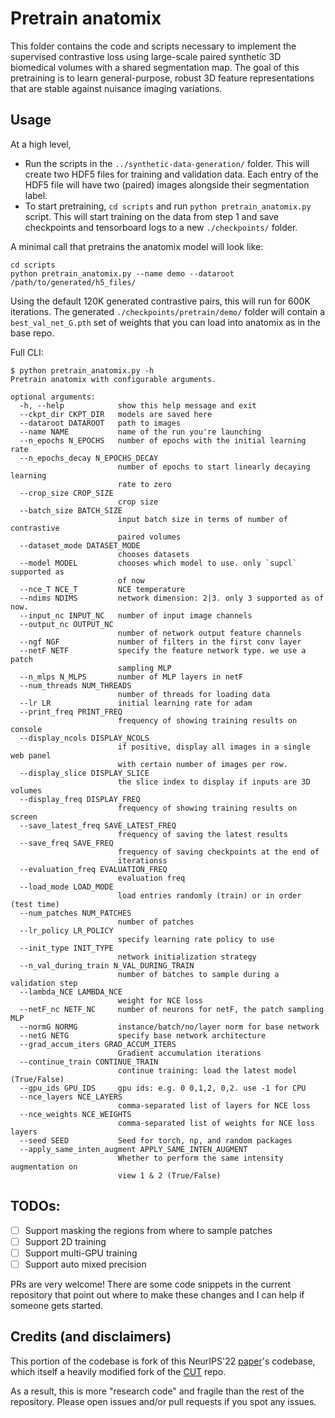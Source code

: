 # Pretrain anatomix

This folder contains the code and scripts necessary to implement the supervised contrastive loss using large-scale paired synthetic 3D biomedical volumes with a shared segmentation map. The goal of this pretraining is to learn general-purpose, robust 3D feature representations that are stable against nuisance imaging variations.

## Usage
At a high level,
- Run the scripts in the `../synthetic-data-generation/` folder. This will create two HDF5 files for training and validation data. Each entry of the HDF5 file will have two (paired) images alongside their segmentation label.
- To start pretraining, `cd scripts` and run `python pretrain_anatomix.py` script. This will start training on the data from step 1 and save checkpoints and tensorboard logs to a new `./checkpoints/` folder.

A minimal call that pretrains the anatomix model will look like:
```
cd scripts
python pretrain_anatomix.py --name demo --dataroot /path/to/generated/h5_files/ 
```

Using the default 120K generated contrastive pairs, this will run for 600K iterations. The generated `./checkpoints/pretrain/demo/` folder will contain a `best_val_net_G.pth` set of weights that you can load into anatomix as in the base repo.

Full CLI:
```
$ python pretrain_anatomix.py -h
Pretrain anatomix with configurable arguments.

optional arguments:
  -h, --help            show this help message and exit
  --ckpt_dir CKPT_DIR   models are saved here
  --dataroot DATAROOT   path to images
  --name NAME           name of the run you're launching
  --n_epochs N_EPOCHS   number of epochs with the initial learning rate
  --n_epochs_decay N_EPOCHS_DECAY
                        number of epochs to start linearly decaying learning
                        rate to zero
  --crop_size CROP_SIZE
                        crop size
  --batch_size BATCH_SIZE
                        input batch size in terms of number of contrastive
                        paired volumes
  --dataset_mode DATASET_MODE
                        chooses datasets
  --model MODEL         chooses which model to use. only `supcl` supported as
                        of now
  --nce_T NCE_T         NCE temperature
  --ndims NDIMS         network dimension: 2|3. only 3 supported as of now.
  --input_nc INPUT_NC   number of input image channels
  --output_nc OUTPUT_NC
                        number of network output feature channels
  --ngf NGF             number of filters in the first conv layer
  --netF NETF           specify the feature network type. we use a patch
                        sampling MLP
  --n_mlps N_MLPS       number of MLP layers in netF
  --num_threads NUM_THREADS
                        number of threads for loading data
  --lr LR               initial learning rate for adam
  --print_freq PRINT_FREQ
                        frequency of showing training results on console
  --display_ncols DISPLAY_NCOLS
                        if positive, display all images in a single web panel
                        with certain number of images per row.
  --display_slice DISPLAY_SLICE
                        the slice index to display if inputs are 3D volumes
  --display_freq DISPLAY_FREQ
                        frequency of showing training results on screen
  --save_latest_freq SAVE_LATEST_FREQ
                        frequency of saving the latest results
  --save_freq SAVE_FREQ
                        frequency of saving checkpoints at the end of
                        iterationss
  --evaluation_freq EVALUATION_FREQ
                        evaluation freq
  --load_mode LOAD_MODE
                        load entries randomly (train) or in order (test time)
  --num_patches NUM_PATCHES
                        number of patches
  --lr_policy LR_POLICY
                        specify learning rate policy to use
  --init_type INIT_TYPE
                        network initialization strategy
  --n_val_during_train N_VAL_DURING_TRAIN
                        number of batches to sample during a validation step
  --lambda_NCE LAMBDA_NCE
                        weight for NCE loss
  --netF_nc NETF_NC     number of neurons for netF, the patch sampling MLP
  --normG NORMG         instance/batch/no/layer norm for base network
  --netG NETG           specify base network architecture
  --grad_accum_iters GRAD_ACCUM_ITERS
                        Gradient accumulation iterations
  --continue_train CONTINUE_TRAIN
                        continue training: load the latest model (True/False)
  --gpu_ids GPU_IDS     gpu ids: e.g. 0 0,1,2, 0,2. use -1 for CPU
  --nce_layers NCE_LAYERS
                        comma-separated list of layers for NCE loss
  --nce_weights NCE_WEIGHTS
                        comma-separated list of weights for NCE loss layers
  --seed SEED           Seed for torch, np, and random packages
  --apply_same_inten_augment APPLY_SAME_INTEN_AUGMENT
                        Whether to perform the same intensity augmentation on
                        view 1 & 2 (True/False)

```

## TODOs:
- [ ] Support masking the regions from where to sample patches
- [ ] Support 2D training
- [ ] Support multi-GPU training
- [ ] Support auto mixed precision

PRs are very welcome! There are some code snippets in the current repository that point out where to make these changes and I can help if someone gets started.

## Credits (and disclaimers)
This portion of the codebase is fork of this NeurIPS'22 [paper](https://github.com/mengweiren/longitudinal-representation-learning/tree/main)'s codebase, which itself a heavily modified fork of the [CUT](https://github.com/taesungp/contrastive-unpaired-translation/tree/master) repo. 

As a result, this is more "research code" and fragile than the rest of the repository. Please open issues and/or pull requests if you spot any issues.